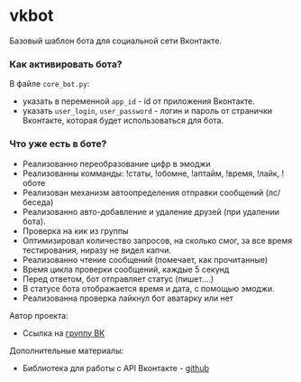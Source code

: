# vkbot
Базовый шаблон бота для социальной сети Вконтакте.

### Как активировать бота?
В файле `core_bot.py`:
+ указать в переменной `app_id` - id от приложения Вконтакте.
+ указать `user_login`, `user_password` - логин и пароль от странички Вконтакте, которая будет использоваться для бота.

### Что уже есть в боте?

+ Реализованно переобразование цифр в эмоджи
+ Реализованны комманды: !статы, !обомне, !аптайм, !время, !лайк, !оботе
+ Реализован механизм автоопределения отправки сообщений (лс/беседа)
+ Реализованно авто-добавление и удаление друзей (при удалении бота).
+ Проверка на кик из группы
+ Оптимизировал количество запросов, на сколько смог, за все время тестирования, ниразу не видел капчи.
+ Реализованно чтение сообщений (помечает, как прочитанные)
+ Время цикла проверки сообщений, каждые 5 секунд
+ Перед ответом, бот отправляет статус (пишет....)
+ В статусе бота отображается время и дата, с помощью эмоджи.
+ Реализованна проверка лайкнул бот аватарку или нет

Автор проекта:
+ Ссылка на [группу ВК](https://vk.com/snoowik)

Дополнительные материалы:
+ Библиотека для работы с API Вконтакте - [github](https://github.com/dimka665/vk)

